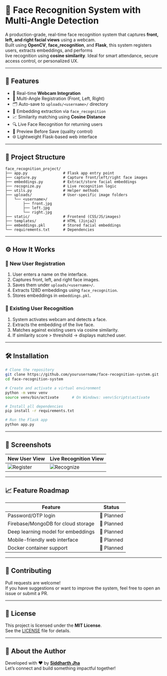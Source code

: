 
# 🧠 Face Recognition System with Multi-Angle Detection

A production-grade, real-time face recognition system that captures **front, left, and right facial views** using a webcam.  
Built using **OpenCV**, **face_recognition**, and **Flask**, this system registers users, extracts embeddings, and performs  
live recognition using **cosine similarity**. Ideal for smart attendance, secure access control, or personalized UX.

---

## 🚀 Features

- 🎥 Real-time **Webcam Integration**
- 📸 Multi-Angle Registration (Front, Left, Right)
- 🗂️ Auto-save to `uploads/<username>/` directory
- 🧬 Embedding extraction via `face_recognition`
- 📈 Similarity matching using **Cosine Distance**
- 🔍 Live Face Recognition for returning users
- 🧪 Preview Before Save (quality control)
- 🌐 Lightweight Flask-based web interface

---

## 📁 Project Structure

```
face_recognition_project/
├── app.py                # Flask app entry point
├── capture.py            # Capture front/left/right face images
├── embeddings.py         # Extract/store facial embeddings
├── recognize.py          # Live recognition logic
├── utils.py              # Helper methods
├── uploads/              # User-specific image folders
│   └── <username>/
│       ├── front.jpg
│       ├── left.jpg
│       └── right.jpg
├── static/               # Frontend (CSS/JS/images)
├── templates/            # HTML (Jinja2)
├── embeddings.pkl        # Stored facial embeddings
└── requirements.txt      # Dependencies
```

---

## ⚙️ How It Works

### 👤 New User Registration
1. User enters a name on the interface.
2. Captures front, left, and right face images.
3. Saves them under `uploads/<username>/`.
4. Extracts 128D embeddings using `face_recognition`.
5. Stores embeddings in `embeddings.pkl`.

### 🧠 Existing User Recognition
1. System activates webcam and detects a face.
2. Extracts the embedding of the live face.
3. Matches against existing users via cosine similarity.
4. If similarity score > threshold → displays matched user.

---

## 🛠️ Installation

```bash
# Clone the repository
git clone https://github.com/yourusername/face-recognition-system.git
cd face-recognition-system

# Create and activate a virtual environment
python -m venv venv
source venv/bin/activate      # On Windows: venv\Scripts\activate

# Install all dependencies
pip install -r requirements.txt

# Run the Flask app
python app.py
```

---

## 📸 Screenshots

| New User View                          | Live Recognition View                |
|----------------------------------------|--------------------------------------|
| ![Register](https://via.placeholder.com/400x200?text=Registration+Page) | ![Recognize](https://via.placeholder.com/400x200?text=Recognition+In+Action) |

---

## 📈 Feature Roadmap

| Feature                              | Status       |
|--------------------------------------|--------------|
| Password/OTP login                   | 🚧 Planned   |
| Firebase/MongoDB for cloud storage   | 🚧 Planned   |
| Deep learning model for embeddings   | 🚧 Planned   |
| Mobile-friendly web interface        | 🚧 Planned   |
| Docker container support             | 🚧 Planned   |

---

## 🤝 Contributing

Pull requests are welcome!  
If you have suggestions or want to improve the system, feel free to open an issue or submit a PR.

---

## 📄 License

This project is licensed under the **MIT License**.  
See the [LICENSE](LICENSE) file for details.

---

## 👋 About the Author

Developed with ❤️ by **[Siddharth Jha](https://github.com/yourusername)**  
Let’s connect and build something impactful together!
